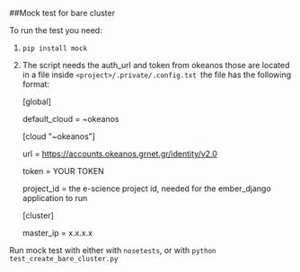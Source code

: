 ##Mock test for bare cluster

To run the test you need:

1. `pip install mock`

2. The script needs the auth_url and token from okeanos those are located in a file inside         `<project>/.private/.config.txt `the file has the following format:

    [global]

	default_cloud = ~okeanos

	[cloud "~okeanos"]

	url = https://accounts.okeanos.grnet.gr/identity/v2.0

	token = YOUR TOKEN

	project_id = the e-science project id, needed for the ember_django  application to run

	[cluster]
	
	master_ip = x.x.x.x


Run mock test with either with `nosetests`, or  with `python test_create_bare_cluster.py`
